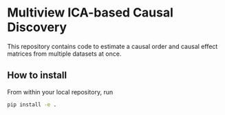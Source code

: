 # Multiview ICA-based Causal Discovery

This repository contains code to estimate a causal order and causal effect matrices from multiple datasets at once.

## How to install

From within your local repository, run

```bash
pip install -e .
```
